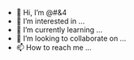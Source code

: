 - 👋 Hi, I’m @#&4
- 👀 I’m interested in ...
- 🌱 I’m currently learning ...
- 💞️ I’m looking to collaborate on ...
- 📫 How to reach me ...

<!---
gregorfrie/gregorfrie is a ✨ special ✨ repository because its `README.md` (this file) appears on your GitHub profile.
You can click the Preview link to take a look at your changes.
--->
